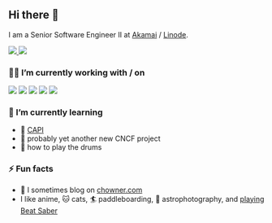 ## Hi there 👋

<!--
**AshleyDumaine/AshleyDumaine** is a ✨ _special_ ✨ repository because its `README.md` (this file) appears on your GitHub profile.

Here are some ideas to get you started:

- 🔭 I’m currently working on ...
- 🌱 I’m currently learning ...
- 👯 I’m looking to collaborate on ...
- 🤔 I’m looking for help with ...
- 💬 Ask me about ...
- 📫 How to reach me: ...
- 😄 Pronouns: ...
- ⚡ Fun fact: ...
-->

I am a Senior Software Engineer II at [Akamai](https://akamai.com) / [Linode](https://linode.com).

<a href="https://www.linkedin.com/in/AshleyDumaine">
  <img src="https://img.shields.io/badge/LinkedIn-0077B5?style=for-the-badge&logo=linkedin&logoColor=white" /> 
 </a> 
<a href="https://gitlab.com/users/chowner">
  <img src="https://img.shields.io/badge/GitLab-330F63?style=for-the-badge&logo=gitlab&logoColor=white" /> 
 </a><br/>

### 🧑‍💻 I’m currently working with / on

<img src="https://img.shields.io/badge/Docker-2CA5E0?style=for-the-badge&logo=docker&logoColor=white"> <img src="https://img.shields.io/badge/kubernetes-326ce5.svg?&style=for-the-badge&logo=kubernetes&logoColor=white"> <img src="https://img.shields.io/badge/Linux-FCC624?style=for-the-badge&logo=linux&logoColor=black"> <img src="https://img.shields.io/badge/Linode-00A95C?style=for-the-badge&logo=Linode&logoColor=white"> <img src="https://img.shields.io/badge/Go-00ADD8?style=for-the-badge&logo=go&logoColor=white"/><br/>

### 🌱 I’m currently learning
- 🐢 [CAPI](https://cluster-api.sigs.k8s.io/)
- :thinking: probably yet another new CNCF project
- :drum: how to play the drums

### ⚡ Fun facts
- :green_book: I sometimes blog on [chowner.com](https://chowner.com/blog)
- I like anime, :cat: cats, 🏄 paddleboarding, 🔭 astrophotography, and [playing Beat Saber](https://beatleader.xyz/u/76561198363188665)
